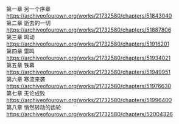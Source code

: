 第一章 另一个序章 https://archiveofourown.org/works/21732580/chapters/51843040                                                            
第二章 逝去的一切 https://archiveofourown.org/works/21732580/chapters/51887806                                                              
第三章 鸣动 https://archiveofourown.org/works/21732580/chapters/51916201                                                                
第四章 雷鸣 https://archiveofourown.org/works/21732580/chapters/51934021                                                                  
第五章 铁幕 https://archiveofourown.org/works/21732580/chapters/51949951                                                             
第六章 寒流来袭 https://archiveofourown.org/works/21732580/chapters/51976630                                                             
第七章 无论成败 https://archiveofourown.org/works/21732580/chapters/51996400                                                               
第八章 悄然转动的齿轮 https://archiveofourown.org/works/21732580/chapters/52004326
